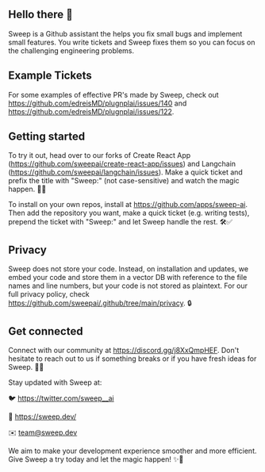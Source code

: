 ## Hello there 👋

Sweep is a Github assistant the helps you fix small bugs and implement small features. You write tickets and Sweep fixes them so you can focus on the challenging engineering problems.

## Example Tickets

For some examples of effective PR's made by Sweep, check out https://github.com/edreisMD/plugnplai/issues/140 and https://github.com/edreisMD/plugnplai/issues/122.

## Getting started

To try it out, head over to our forks of Create React App (https://github.com/sweepai/create-react-app/issues) and Langchain (https://github.com/sweepai/langchain/issues). Make a quick ticket and prefix the title with "Sweep:" (not case-sensitive) and watch the magic happen. 🚀🔮

To install on your own repos, install at https://github.com/apps/sweep-ai. Then add the repository you want, make a quick ticket (e.g. writing tests), prepend the ticket with "Sweep:" and let Sweep handle the rest. 🛠️✅

## Privacy

Sweep does not store your code. Instead, on installation and updates, we embed your code and store them in a vector DB with reference to the file names and line numbers, but your code is not stored as plaintext. For our full privacy policy, check https://github.com/sweepai/.github/tree/main/privacy. 🔒

## Get connected

Connect with our community at https://discord.gg/j8XxQmpHEF. Don't hesitate to reach out to us if something breaks or if you have fresh ideas for Sweep. 💬👥

Stay updated with Sweep at:

🐦 https://twitter.com/sweep__ai

🔗 https://sweep.dev/

✉️ team@sweep.dev

We aim to make your development experience smoother and more efficient. Give Sweep a try today and let the magic happen! ✨🤖

<!--

**Here are some ideas to get you started:**

🙋‍♀️ A short introduction - what is your organization all about?
🌈 Contribution guidelines - how can the community get involved?
👩‍💻 Useful resources - where can the community find your docs? Is there anything else the community should know?
🍿 Fun facts - what does your team eat for breakfast?
🧙 Remember, you can do mighty things with the power of [Markdown](https://docs.github.com/github/writing-on-github/getting-started-with-writing-and-formatting-on-github/basic-writing-and-formatting-syntax)
-->
